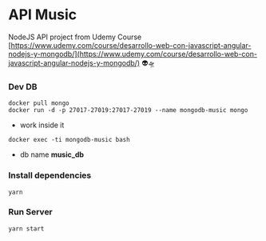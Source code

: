 # API Music
NodeJS API project from Udemy Course [https://www.udemy.com/course/desarrollo-web-con-javascript-angular-nodejs-y-mongodb/](https://www.udemy.com/course/desarrollo-web-con-javascript-angular-nodejs-y-mongodb/) 👽🛸

### Dev DB
```
docker pull mongo
docker run -d -p 27017-27019:27017-27019 --name mongodb-music mongo

```
- work inside it
```
docker exec -ti mongodb-music bash
```
- db name __music_db__

### Install dependencies
```
yarn
```

### Run Server
```
yarn start
```

